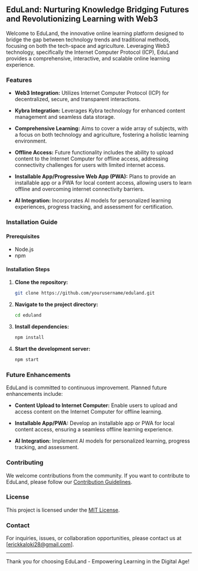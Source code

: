## EduLand: Nurturing  Knowledge Bridging Futures and Revolutionizing Learning with Web3
Welcome to EduLand, the innovative online learning platform designed to bridge the gap between technology trends and traditional methods, focusing on both the tech-space and agriculture. Leveraging Web3 technology, specifically the Internet Computer Protocol (ICP), EduLand provides a comprehensive, interactive, and scalable online learning experience.

### Features

- **Web3 Integration:** Utilizes Internet Computer Protocol (ICP) for decentralized, secure, and transparent interactions.

- **Kybra Integration:** Leverages Kybra technology for enhanced content management and seamless data storage.

- **Comprehensive Learning:** Aims to cover a wide array of subjects, with a focus on both technology and agriculture, fostering a holistic learning environment.

- **Offline Access:** Future functionality includes the ability to upload content to the Internet Computer for offline access, addressing connectivity challenges for users with limited internet access.

- **Installable App/Progressive Web App (PWA):** Plans to provide an installable app or a PWA for local content access, allowing users to learn offline and overcoming internet connectivity barriers.

- **AI Integration:** Incorporates AI models for personalized learning experiences, progress tracking, and assessment for certification.

### Installation Guide

#### Prerequisites

- Node.js
- npm

#### Installation Steps

1. **Clone the repository:**

    ```bash
    git clone https://github.com/yourusername/eduland.git
    ```

2. **Navigate to the project directory:**

    ```bash
    cd eduland
    ```

3. **Install dependencies:**

    ```bash
    npm install
    ```

4. **Start the development server:**

    ```bash
    npm start
    ```

### Future Enhancements

EduLand is committed to continuous improvement. Planned future enhancements include:

- **Content Upload to Internet Computer:** Enable users to upload and access content on the Internet Computer for offline learning.

- **Installable App/PWA:** Develop an installable app or PWA for local content access, ensuring a seamless offline learning experience.

- **AI Integration:** Implement AI models for personalized learning, progress tracking, and assessment.

### Contributing

We welcome contributions from the community. If you want to contribute to EduLand, please follow our [Contribution Guidelines](CONTRIBUTING.md).

### License

This project is licensed under the [MIT License](LICENSE).

### Contact

For inquiries, issues, or collaboration opportunities, please contact us at [erickkaloki28@gmail.com].

---

Thank you for choosing EduLand - Empowering Learning in the Digital Age!

